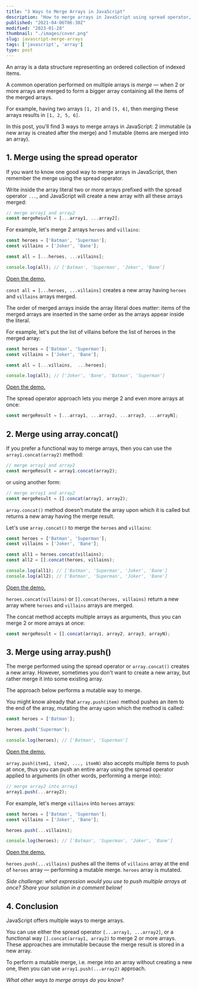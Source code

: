 ```yaml
---
title: "3 Ways to Merge Arrays in JavaScript"
description: "How to merge arrays in JavaScript using spread operator, array.concat(), and array.push()."
published: "2021-04-06T06:30Z"
modified: "2023-01-28"
thumbnail: "./images/cover.png"
slug: javascript-merge-arrays
tags: ['javascript', 'array']
type: post
---
```


An array is a data structure representing an ordered collection of indexed items.  

A common operation performed on multiple arrays is *merge* &mdash; when 2 or more arrays are merged to form a bigger array containing all the items of the merged arrays.  

For example, having two arrays `[1, 2]` and `[5, 6]`, then merging these arrays results in `[1, 2, 5, 6]`.  

In this post, you'll find 3 ways to merge arrays in JavaScript: 2 immutable (a new array is created after the merge) and 1 mutable (items are merged into an array).  

<Affiliate type="traversyJavaScript" />

<TableOfContents />

## 1. Merge using the spread operator

If you want to know one good way to merge arrays in JavaScript, then remember the merge using the spread operator.  

Write inside the array literal two or more arrays prefixed with the spread operator `...`, and JavaScript will create a new array with all these arrays merged:

```javascript
// merge array1 and array2
const mergeResult = [...array1, ...array2];
```

For example, let's merge 2 arrays `heroes` and `villains`:

```javascript
const heroes = ['Batman', 'Superman'];
const villains = ['Joker', 'Bane'];

const all = [...heroes, ...villains];

console.log(all); // ['Batman', 'Superman', 'Joker', 'Bane']
```

[Open the demo.](https://jsfiddle.net/dmitri_pavlutin/7ktcmnvs/)

`const all = [...heroes, ...villains]` creates a new array having `heroes` and `villains` arrays merged.  

The order of merged arrays inside the array literal does matter: items of the merged arrays are inserted in the same order as the arrays appear inside the literal. 

For example, let's put the list of villains before the list of heroes in the merged array:

```javascript
const heroes = ['Batman', 'Superman'];
const villains = ['Joker', 'Bane'];

const all = [...villains,  ...heroes];

console.log(all); // ['Joker', 'Bane', 'Batman', 'Superman']
```
[Open the demo.](https://jsfiddle.net/dmitri_pavlutin/esqxrctg/)

The spread operator approach lets you merge 2 and even more arrays at once: 

```javascript
const mergeResult = [...array1, ...array2, ...array3, ...arrayN];
```

## 2. Merge using array.concat()

If you prefer a functional way to merge arrays, then you can use the `array1.concat(array2)` method:

```javascript
// merge array1 and array2
const mergeResult = array1.concat(array2);
```

or using another form:

```javascript
// merge array1 and array2
const mergeResult = [].concat(array1, array2);
```

`array.concat()` method doesn't mutate the array upon which it is called but returns a new array having the merge result.    

Let's use `array.concat()` to merge the `heroes` and `villains`:

```javascript
const heroes = ['Batman', 'Superman'];
const villains = ['Joker', 'Bane'];

const all1 = heroes.concat(villains);
const all2 = [].concat(heroes, villains);

console.log(all1); // ['Batman', 'Superman', 'Joker', 'Bane']
console.log(all2); // ['Batman', 'Superman', 'Joker', 'Bane']
```

[Open the demo.](https://jsfiddle.net/dmitri_pavlutin/swkpyqug/)

`heroes.concat(villains)` or `[].concat(heroes, villains)` return a new array where `heroes` and `villains` arrays are merged.  

The concat method accepts multiple arrays as arguments, thus you can merge 2 or more arrays at once:

```javascript
const mergeResult = [].concat(array1, array2, array3, arrayN);
```

## 3. Merge using array.push()

The merge performed using the spread operator or `array.concat()` creates a new array. However, sometimes you don't want to create a new array, but rather merge it into some existing array.  

The approach below performs a mutable way to merge.

You might know already that `array.push(item)` method pushes an item to the end of the array, mutating the array upon which the method is called:  

```javascript
const heroes = ['Batman'];

heroes.push('Superman');

console.log(heroes); // ['Batman', 'Superman']
```
[Open the demo.](https://jsfiddle.net/dmitri_pavlutin/w837cxfd/)

`array.push(item1, item2, ..., itemN)` also accepts multiple items to push at once, thus you can push an entire array using the spread operator applied to arguments (in other words, performing a merge into):

```javascript
// merge array2 into array1
array1.push(...array2);
```

For example, let's merge `villains` into `heroes` arrays:

```javascript
const heroes = ['Batman', 'Superman'];
const villains = ['Joker', 'Bane'];

heroes.push(...villains);

console.log(heroes); // ['Batman', 'Superman', 'Joker', 'Bane']
```
[Open the demo.](https://jsfiddle.net/dmitri_pavlutin/94nuokzs/)

`heroes.push(...villains)` pushes all the items of `villains` array at the end of `heroes` array &mdash; performing a mutable merge. `heroes` array is mutated.  

*Side challenge: what expression would you use to push multiple arrays at once? Share your solution in a comment below!*

## 4. Conclusion

JavaScript offers multiple ways to merge arrays.  

You can use either the spread operator `[...array1, ...array2]`, or a functional way `[].concat(array1, array2)` to merge 2 or more arrays. These approaches are immutable because the merge result is stored in a new array.  

To perform a mutable merge, i.e. merge into an array without creating a new one, then you can use `array1.push(...array2)` approach.  

*What other ways to merge arrays do you know?*
